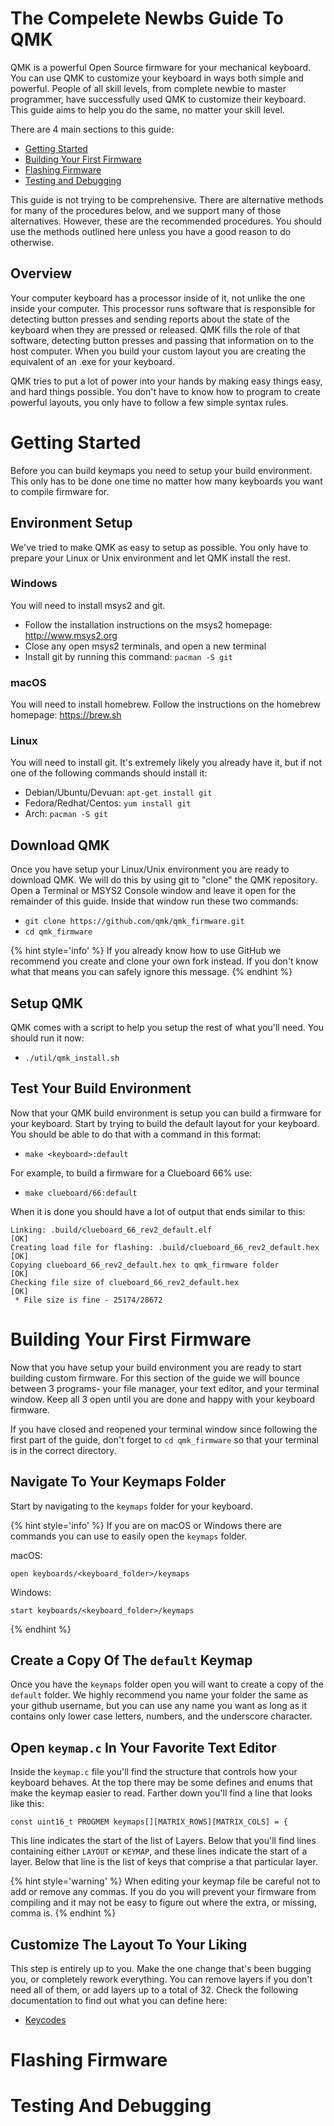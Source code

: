 # The Compelete Newbs Guide To QMK

QMK is a powerful Open Source firmware for your mechanical keyboard. You can use QMK to customize your keyboard in ways both simple and powerful. People of all skill levels, from complete newbie to master programmer, have successfully used QMK to customize their keyboard. This guide aims to help you do the same, no matter your skill level.

There are 4 main sections to this guide:

* [Getting Started](#getting-started)
* [Building Your First Firmware](#building-your-first-firmware)
* [Flashing Firmware](#flashing-firmware)
* [Testing and Debugging](#testing-and-debugging)

This guide is not trying to be comprehensive. There are alternative methods for many of the procedures below, and we support many of those alternatives. However, these are the recommended procedures. You should use the methods outlined here unless you have a good reason to do otherwise.

## Overview

Your computer keyboard has a processor inside of it, not unlike the one inside your computer. This processor runs software that is responsible for detecting button presses and sending reports about the state of the keyboard when they are pressed or released. QMK fills the role of that software, detecting button presses and passing that information on to the host computer. When you build your custom layout you are creating the equivalent of an .exe for your keyboard.

QMK tries to put a lot of power into your hands by making easy things easy, and hard things possible. You don't have to know how to program to create powerful layouts, you only have to follow a few simple syntax rules. 

# Getting Started

Before you can build keymaps you need to setup your build environment. This only has to be done one time no matter how many keyboards you want to compile firmware for.

## Environment Setup

We've tried to make QMK as easy to setup as possible. You only have to prepare your Linux or Unix environment and let QMK install the rest.

### Windows

You will need to install msys2 and git.

* Follow the installation instructions on the msys2 homepage: http://www.msys2.org
* Close any open msys2 terminals, and open a new terminal
* Install git by running this command: `pacman -S git`

### macOS

You will need to install homebrew. Follow the instructions on the homebrew homepage: https://brew.sh

### Linux

You will need to install git. It's extremely likely you already have it, but if not one of the following commands should install it:

* Debian/Ubuntu/Devuan: `apt-get install git`
* Fedora/Redhat/Centos: `yum install git`
* Arch: `pacman -S git`

## Download QMK

Once you have setup your Linux/Unix environment you are ready to download QMK. We will do this by using git to "clone" the QMK repository. Open a Terminal or MSYS2 Console window and leave it open for the remainder of this guide. Inside that window run these two commands:

* `git clone https://github.com/qmk/qmk_firmware.git`
* `cd qmk_firmware`

{% hint style='info' %}
If you already know how to use GitHub we recommend you create and clone your own fork instead. If you don't know what that means you can safely ignore this message.
{% endhint %}

## Setup QMK

QMK comes with a script to help you setup the rest of what you'll need. You should run it now:

* `./util/qmk_install.sh`

## Test Your Build Environment

Now that your QMK build environment is setup you can build a firmware for your keyboard. Start by trying to build the default layout for your keyboard. You should be able to do that with a command in this format:

* `make <keyboard>:default`

For example, to build a firmware for a Clueboard 66% use:

* `make clueboard/66:default`

When it is done you should have a lot of output that ends similar to this:

```
Linking: .build/clueboard_66_rev2_default.elf                                                       [OK]
Creating load file for flashing: .build/clueboard_66_rev2_default.hex                               [OK]
Copying clueboard_66_rev2_default.hex to qmk_firmware folder                                        [OK]
Checking file size of clueboard_66_rev2_default.hex                                                 [OK]
 * File size is fine - 25174/28672
```

# Building Your First Firmware

Now that you have setup your build environment you are ready to start building custom firmware. For this section of the guide we will bounce between 3 programs- your file manager, your text editor, and your terminal window. Keep all 3 open until you are done and happy with your keyboard firmware.

If you have closed and reopened your terminal window since following the first part of the guide, don't forget to `cd qmk_firmware` so that your terminal is in the correct directory.

## Navigate To Your Keymaps Folder

Start by navigating to the `keymaps` folder for your keyboard.

{% hint style='info' %}
If you are on macOS or Windows there are commands you can use to easily open the `keymaps` folder.

macOS:

    open keyboards/<keyboard_folder>/keymaps

Windows:

    start keyboards/<keyboard_folder>/keymaps
{% endhint %}

## Create a Copy Of The `default` Keymap

Once you have the `keymaps` folder open you will want to create a copy of the `default` folder. We highly recommend you name your folder the same as your github username, but you can use any name you want as long as it contains only lower case letters, numbers, and the underscore character.

## Open `keymap.c` In Your Favorite Text Editor

Inside the `keymap.c` file you'll find the structure that controls how your keyboard behaves. At the top there may be some defines and enums that make the keymap easier to read. Farther down you'll find a line that looks like this:

    const uint16_t PROGMEM keymaps[][MATRIX_ROWS][MATRIX_COLS] = {

This line indicates the start of the list of Layers. Below that you'll find lines containing either `LAYOUT` or `KEYMAP`, and these lines indicate the start of a layer. Below that line is the list of keys that comprise a that particular layer.

{% hint style='warning' %}
When editing your keymap file be careful not to add or remove any commas. If you do you will prevent your firmware from compiling and it may not be easy to figure out where the extra, or missing, comma is.
{% endhint %}

## Customize The Layout To Your Liking

This step is entirely up to you. Make the one change that's been bugging you, or completely rework everything. You can remove layers if you don't need all of them, or add layers up to a total of 32. Check the following documentation to find out what you can define here:

* [Keycodes](keycodes.md)

# Flashing Firmware

# Testing And Debugging
